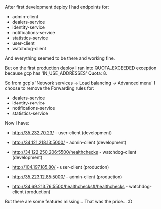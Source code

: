 After first development deploy I had endpoints for:
  - admin-client
  - dealers-service
  - identity-service
  - notifications-service
  - statistics-service
  - user-client
  - watchdog-client

And everything seemed to be there and working fine.

But on the first production deploy I ran into QUOTA_EXCEEDED exception because gcp has 'IN_USE_ADDRESSES' Quota: 8.

So from gcp's 'Network services -> Load balancing -> Advanced menu' I choose to remove the Forwarding rules for:
- dealers-service
- identity-service
- notifications-service
- statistics-service

Now I have:

- http://35.232.70.23/ - user-client (development)

- http://34.121.218.13:5000/ - admin-client (development)

- http://34.122.250.206:5500/healthchecks - watchdog-client (development)

- http://104.197.185.80/ - user-client (production)

- http://35.223.12.85:5000/ - admin-client (production)

- http://34.69.213.76:5500/healthchecks#/healthchecks - watchdog-client (production)

But there are some features missing... That was the price... :D
